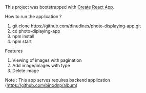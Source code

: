 This project was bootstrapped with [Create React App](https://github.com/facebook/create-react-app).

How to run the application ? 

1) git clone https://github.com/dinudines/photo-displaying-app.git
2) cd photo-diplaying-app
3) npm install
4) npm start

Features 

1) Viewing of images with pagination
2) Add image/images with type
3) Delete image 

Note : This app serves requires backend application (https://github.com/binodnp/album)
